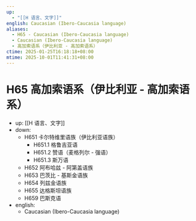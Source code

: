 ```yaml
---
up:
  - "[[H 语言、文字]]"
english: Caucasian (Ibero-Caucasia language)
aliases:
  - H65 - Caucasian (Ibero-Caucasia language)
  - Caucasian (Ibero-Caucasia language)
  - 高加索语系（伊比利亚 - 高加索语系）
ctime: 2025-01-25T16:18:18+08:00
mtime: 2025-10-01T11:41:31+08:00
---
```


# H65 高加索语系（伊比利亚 - 高加索语系）

- up: [[H 语言、文字]]
- down:
	- H651 卡尔特维里语族（伊比利亚语族）
		- H651.1 格鲁吉亚语
		- H651.2 赞语（麦格列尔 - 强语）
		- H651.3 斯万语
	- H652 阿布哈兹 - 阿第盖语族
	- H653 巴茨比 - 基斯金语族
	- H654 列兹金语族
	- H655 达格斯坦语族
	- H659 巴斯克语
- english:
	- Caucasian (Ibero-Caucasia language)
